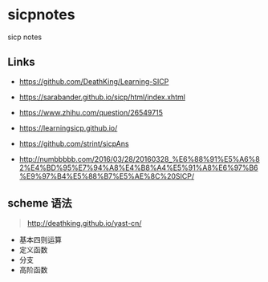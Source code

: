 # sicpnotes
sicp notes


## Links

- https://github.com/DeathKing/Learning-SICP
- https://sarabander.github.io/sicp/html/index.xhtml

- https://www.zhihu.com/question/26549715
- https://learningsicp.github.io/
- https://github.com/strint/sicpAns
- http://numbbbbb.com/2016/03/28/20160328_%E6%88%91%E5%A6%82%E4%BD%95%E7%94%A8%E4%B8%A4%E5%91%A8%E6%97%B6%E9%97%B4%E5%88%B7%E5%AE%8C%20SICP/

## scheme 语法

> http://deathking.github.io/yast-cn/

- 基本四则运算
- 定义函数
- 分支
- 高阶函数
